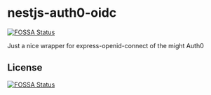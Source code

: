 # nestjs-auth0-oidc
[![FOSSA Status](https://app.fossa.com/api/projects/git%2Bgithub.com%2Fomermorad%2Fnestjs-auth0-oidc.svg?type=shield)](https://app.fossa.com/projects/git%2Bgithub.com%2Fomermorad%2Fnestjs-auth0-oidc?ref=badge_shield)

Just a nice wrapper for express-openid-connect of the might Auth0


## License
[![FOSSA Status](https://app.fossa.com/api/projects/git%2Bgithub.com%2Fomermorad%2Fnestjs-auth0-oidc.svg?type=large)](https://app.fossa.com/projects/git%2Bgithub.com%2Fomermorad%2Fnestjs-auth0-oidc?ref=badge_large)